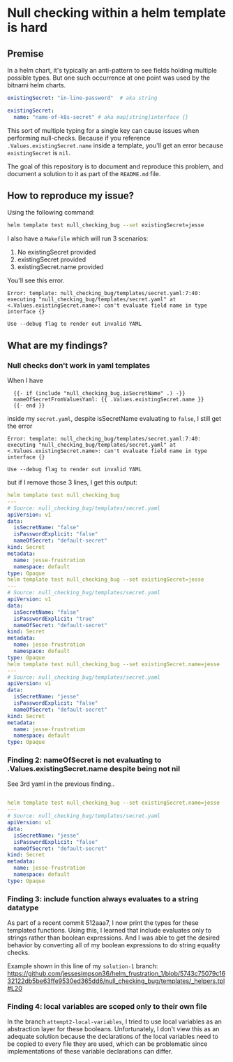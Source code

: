 # Null checking within a helm template is hard

## Premise

In a helm chart, it's typically an anti-pattern to see fields holding multiple possible types. But one such occurrence at one point was used by the bitnami helm charts.

```yaml
existingSecret: "in-line-password"  # aka string
```

```yaml
existingSecret:
  name: "name-of-k8s-secret" # aka map[string]interface {}
```

This sort of multiple typing for a single key can cause issues when performing null-checks. Because if you reference `.Values.existingSecret.name` inside a template, you'll get an error because `existingSecret` is `nil`.

The goal of this repository is to document and reproduce this problem, and document a solution to it as part of the `README.md` file.

## How to reproduce my issue?
Using the following command:

```bash
helm template test null_checking_bug --set existingSecret=jesse
```

I also have a `Makefile` which will run 3 scenarios:
1. No existingSecret provided
2. existingSecret provided
3. existingSecret.name provided



You'll see this error.

```
Error: template: null_checking_bug/templates/secret.yaml:7:40: executing "null_checking_bug/templates/secret.yaml" at <.Values.existingSecret.name>: can't evaluate field name in type interface {}

Use --debug flag to render out invalid YAML
```


## What are my findings?


### Null checks don't work in yaml templates

When I have
```gotmpl
  {{- if (include "null_checking_bug.isSecretName" .) -}}
  nameOfSecretFromValuesYaml: {{ .Values.existingSecret.name }}
  {{- end }}
```
inside my `secret.yaml`, despite isSecretName evaluating to `false`, I still get the error 

```
Error: template: null_checking_bug/templates/secret.yaml:7:40: executing "null_checking_bug/templates/secret.yaml" at <.Values.existingSecret.name>: can't evaluate field name in type interface {}

Use --debug flag to render out invalid YAML
```
but if I remove those 3 lines, I get this output:

```yaml
helm template test null_checking_bug
---
# Source: null_checking_bug/templates/secret.yaml
apiVersion: v1
data:
  isSecretName: "false"
  isPasswordExplicit: "false"
  nameOfSecret: "default-secret"
kind: Secret
metadata:
  name: jesse-frustration
  namespace: default
type: Opaque
helm template test null_checking_bug --set existingSecret=jesse
---
# Source: null_checking_bug/templates/secret.yaml
apiVersion: v1
data:
  isSecretName: "false"
  isPasswordExplicit: "true"
  nameOfSecret: "default-secret"
kind: Secret
metadata:
  name: jesse-frustration
  namespace: default
type: Opaque
helm template test null_checking_bug --set existingSecret.name=jesse
---
# Source: null_checking_bug/templates/secret.yaml
apiVersion: v1
data:
  isSecretName: "jesse"
  isPasswordExplicit: "false"
  nameOfSecret: "default-secret"
kind: Secret
metadata:
  name: jesse-frustration
  namespace: default
type: Opaque

```


### Finding 2: nameOfSecret is not evaluating to .Values.existingSecret.name despite being not nil

See 3rd yaml in the previous finding..
```yaml

helm template test null_checking_bug --set existingSecret.name=jesse
---
# Source: null_checking_bug/templates/secret.yaml
apiVersion: v1
data:
  isSecretName: "jesse"
  isPasswordExplicit: "false"
  nameOfSecret: "default-secret"
kind: Secret
metadata:
  name: jesse-frustration
  namespace: default
type: Opaque

```


### Finding 3: include function always evaluates to a string datatype

As part of a recent commit 512aaa7, I now print the types for these templated functions. Using this, I learned that include evaluates only to strings rather than boolean expressions. And I was able to get the desired behavior by converting all of my boolean expressions to do string equality checks.

Example shown in this line of my `solution-1` branch:
https://github.com/jessesimpson36/helm_frustration_1/blob/5743c75079c1632122db5be63ffe9530ed365dd6/null_checking_bug/templates/_helpers.tpl#L20

### Finding 4: local variables are scoped only to their own file

In the branch `attempt2-local-variables`, I tried to use local variables as an abstraction layer for these booleans. Unfortunately, I don't view this as an adequate solution because the declarations of the local variables need to be copied to every file they are used, which can be problematic since implementations of these variable declarations can differ.
